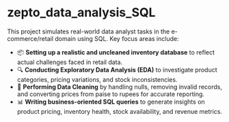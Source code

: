 # zepto_data_analysis_SQL

This project simulates real-world data analyst tasks in the e-commerce/retail domain using SQL. Key focus areas include:

- 📦 **Setting up a realistic and uncleaned inventory database** to reflect actual challenges faced in retail data.
- 🔍 **Conducting Exploratory Data Analysis (EDA)** to investigate product categories, pricing variations, and stock inconsistencies.
- 🧹 **Performing Data Cleaning** by handling nulls, removing invalid records, and converting prices from paise to rupees for accurate reporting.
- 📊 **Writing business-oriented SQL queries** to generate insights on product pricing, inventory health, stock availability, and revenue metrics.
